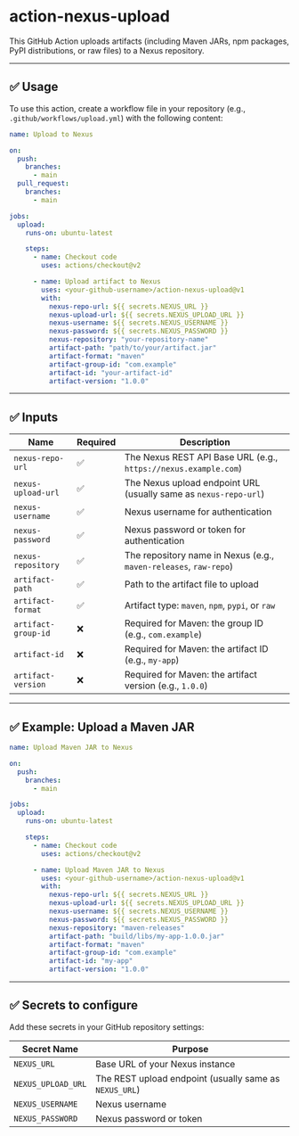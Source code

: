 # action-nexus-upload

This GitHub Action uploads artifacts (including Maven JARs, npm packages, PyPI distributions, or raw files) to a Nexus repository.

---

## ✅ Usage

To use this action, create a workflow file in your repository (e.g., `.github/workflows/upload.yml`) with the following content:

```yaml
name: Upload to Nexus

on:
  push:
    branches:
      - main
  pull_request:
    branches:
      - main

jobs:
  upload:
    runs-on: ubuntu-latest

    steps:
      - name: Checkout code
        uses: actions/checkout@v2

      - name: Upload artifact to Nexus
        uses: <your-github-username>/action-nexus-upload@v1
        with:
          nexus-repo-url: ${{ secrets.NEXUS_URL }}
          nexus-upload-url: ${{ secrets.NEXUS_UPLOAD_URL }}
          nexus-username: ${{ secrets.NEXUS_USERNAME }}
          nexus-password: ${{ secrets.NEXUS_PASSWORD }}
          nexus-repository: "your-repository-name"
          artifact-path: "path/to/your/artifact.jar"
          artifact-format: "maven"
          artifact-group-id: "com.example"
          artifact-id: "your-artifact-id"
          artifact-version: "1.0.0"
```

---

## ✅ Inputs

| Name                | Required | Description                                                       |
| ------------------- | -------- | ----------------------------------------------------------------- |
| `nexus-repo-url`    | ✅       | The Nexus REST API Base URL (e.g., `https://nexus.example.com`)   |
| `nexus-upload-url`  | ✅       | The Nexus upload endpoint URL (usually same as `nexus-repo-url`)  |
| `nexus-username`    | ✅       | Nexus username for authentication                                 |
| `nexus-password`    | ✅       | Nexus password or token for authentication                        |
| `nexus-repository`  | ✅       | The repository name in Nexus (e.g., `maven-releases`, `raw-repo`) |
| `artifact-path`     | ✅       | Path to the artifact file to upload                               |
| `artifact-format`   | ✅       | Artifact type: `maven`, `npm`, `pypi`, or `raw`                   |
| `artifact-group-id` | ❌       | Required for Maven: the group ID (e.g., `com.example`)            |
| `artifact-id`       | ❌       | Required for Maven: the artifact ID (e.g., `my-app`)              |
| `artifact-version`  | ❌       | Required for Maven: the artifact version (e.g., `1.0.0`)          |

---

## ✅ Example: Upload a Maven JAR

```yaml
name: Upload Maven JAR to Nexus

on:
  push:
    branches:
      - main

jobs:
  upload:
    runs-on: ubuntu-latest

    steps:
      - name: Checkout code
        uses: actions/checkout@v2

      - name: Upload Maven JAR to Nexus
        uses: <your-github-username>/action-nexus-upload@v1
        with:
          nexus-repo-url: ${{ secrets.NEXUS_URL }}
          nexus-upload-url: ${{ secrets.NEXUS_UPLOAD_URL }}
          nexus-username: ${{ secrets.NEXUS_USERNAME }}
          nexus-password: ${{ secrets.NEXUS_PASSWORD }}
          nexus-repository: "maven-releases"
          artifact-path: "build/libs/my-app-1.0.0.jar"
          artifact-format: "maven"
          artifact-group-id: "com.example"
          artifact-id: "my-app"
          artifact-version: "1.0.0"
```

---

## ✅ Secrets to configure

Add these secrets in your GitHub repository settings:

| Secret Name        | Purpose                                                |
| ------------------ | ------------------------------------------------------ |
| `NEXUS_URL`        | Base URL of your Nexus instance                        |
| `NEXUS_UPLOAD_URL` | The REST upload endpoint (usually same as `NEXUS_URL`) |
| `NEXUS_USERNAME`   | Nexus username                                         |
| `NEXUS_PASSWORD`   | Nexus password or token                                |

